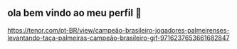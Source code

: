 ## ola bem vindo ao meu perfil 💜
https://tenor.com/pt-BR/view/campeão-brasileiro-jogadores-palmeirenses-levantando-taça-palmeiras-campeão-brasileiro-gif-9716237653661682847
<!--https://tenor.com/pt-BR/view/dancinha-comemorando-vai-vai-vai-palmeiras-campeão-brasileiro-gif-1328071259393297624
**pauloroberto10/pauloroberto10** is a ✨ _special_ ✨ repository because its `README.md` (this file) appears on your GitHub profile.

Here are some ideas to get you started:

- 🔭 I’m currently working on ...
- 🌱 I’m currently learning ...
- 👯 I’m looking to collaborate on ...
- 🤔 I’m looking for help with ...
- 💬 Ask me about ...
- 📫 How to reach me: ...
- 😄 Pronouns: ...
- ⚡ Fun fact: ...
-->
